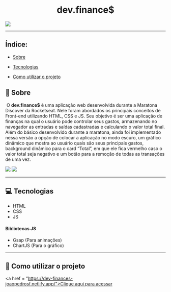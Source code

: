 <h1 align="center">dev.finance$</h1>

<img src="https://ik.imagekit.io/yuapu0v8eof/intro-dev-finances__9OHcVGR1.gif">



---



## Índice:

- [Sobre](#:book:-Sobre)

- [Tecnologias](#:computer:-Tecnologias)

- [Como utilizar o projeto](#:open_file_folder:-Como-utilizar-o-projeto)

  

## :book: Sobre

​	O **dev.finance$** é uma aplicação web desenvolvida durante a Maratona Discover da Rocketseat. Nele foram abordados os principais conceitos de Front-end utilizando HTML, CSS e JS. Seu objetivo é ser uma aplicação de finanças na qual o usuário pode controlar seus gastos, armazenando no navegador as entradas e saídas cadastradas e calculando o valor total final. Além do básico desenvolvido durante a maratona, ainda foi implementado nessa versão a opção de colocar a aplicação no modo escuro, um gráfico dinâmico que mostra ao usuário quais são seus principais gastos, background dinâmico para o card “Total”, em que ele fica vermelho caso o valor total seja negativo e um botão para a remoção de todas as transações de uma vez.



<img src="https://ik.imagekit.io/yuapu0v8eof/dark-mode-dev-finances_YYDXxUyBkl.gif">



<img src="https://ik.imagekit.io/yuapu0v8eof/chart-dev-finances_iuNIMqyC1.gif">



---



## :computer: Tecnologias

- HTML
- CSS
- JS

#### Bibliotecas JS

- Gsap (Para animações)
- ChartJS (Para o gráfico)



---



## :open_file_folder: Como utilizar o projeto

<a href = “https://dev-finances-joaopedrosf.netlify.app/">Clique aqui para acessar</a>





